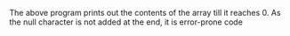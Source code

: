 The above program prints out the contents of the array
till it reaches 0. As the null character is not added
at the end, it is error-prone code
